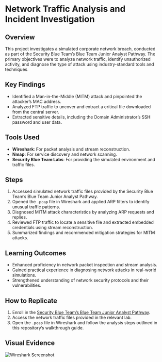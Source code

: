# Network Traffic Analysis and Incident Investigation

## Overview
This project investigates a simulated corporate network breach, conducted as part of the Security Blue Team’s Blue Team Junior Analyst Pathway. The primary objectives were to analyze network traffic, identify unauthorized activity, and diagnose the type of attack using industry-standard tools and techniques.

## Key Findings
- Identified a Man-in-the-Middle (MITM) attack and pinpointed the attacker’s MAC address.
- Analyzed FTP traffic to uncover and extract a critical file downloaded from the central server.
- Extracted sensitive details, including the Domain Administrator’s SSH password and user data.

## Tools Used
- **Wireshark**: For packet analysis and stream reconstruction.
- **Nmap**: For service discovery and network scanning.
- **Security Blue Team Labs**: For providing the simulated environment and traffic files.

## Steps
1. Accessed simulated network traffic files provided by the Security Blue Team’s Blue Team Junior Analyst Pathway.
2. Opened the `.pcap` file in Wireshark and applied ARP filters to identify unusual traffic patterns.
3. Diagnosed MITM attack characteristics by analyzing ARP requests and replies.
4. Reviewed FTP traffic to locate a sensitive file and extracted embedded credentials using stream reconstruction.
5. Summarized findings and recommended mitigation strategies for MITM attacks.

## Learning Outcomes
- Enhanced proficiency in network packet inspection and stream analysis.
- Gained practical experience in diagnosing network attacks in real-world simulations.
- Strengthened understanding of network security protocols and their vulnerabilities.

## How to Replicate
1. Enroll in the [Security Blue Team’s Blue Team Junior Analyst Pathway](https://securityblue.team/).
2. Access the network traffic files provided in the relevant lab.
3. Open the `.pcap` file in Wireshark and follow the analysis steps outlined in this repository’s walkthrough guide.

## Visual Evidence
![Wireshark Screenshot](Screenshots/wireshark_analysis.png)
